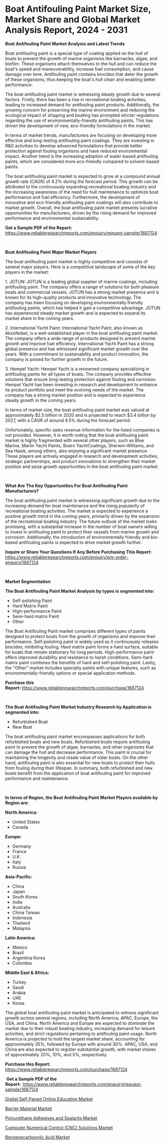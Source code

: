 <p><h1>Boat Antifouling Paint Market Size, Market Share and Global Market Analysis Report, 2024 - 2031</h1></p><p><strong>Boat Antifouling Paint Market Analysis and Latest Trends</strong></p>
<p><p>Boat antifouling paint is a special type of coating applied on the hull of boats to prevent the growth of marine organisms like barnacles, algae, and biofilm. These organisms attach themselves to the hull and can reduce the boat's speed and maneuverability, increase fuel consumption, and cause damage over time. Antifouling paint contains biocides that deter the growth of these organisms, thus keeping the boat's hull clean and enabling better performance.</p><p>The boat antifouling paint market is witnessing steady growth due to several factors. Firstly, there has been a rise in recreational boating activities, leading to increased demand for antifouling paint products. Additionally, the growing concern for preserving the marine environment and reducing the ecological impact of shipping and boating has prompted stricter regulations regarding the use of environmentally-friendly antifouling paints. This has driven the development of new, eco-friendly formulations in the market.</p><p>In terms of market trends, manufacturers are focusing on developing more effective and long-lasting antifouling paint coatings. They are investing in R&D activities to develop advanced formulations that provide better protection against fouling organisms and have reduced environmental impact. Another trend is the increasing adoption of water-based antifouling paints, which are considered more eco-friendly compared to solvent-based paints.</p><p>The boat antifouling paint market is expected to grow at a compound annual growth rate (CAGR) of 4.2% during the forecast period. This growth can be attributed to the continuously expanding recreational boating industry and the increasing awareness of the need for hull maintenance to optimize boat performance and fuel efficiency. Furthermore, the development of innovative and eco-friendly antifouling paint coatings will also contribute to market growth. Overall, the boat antifouling paint market presents lucrative opportunities for manufacturers, driven by the rising demand for improved performance and environmental sustainability.</p></p>
<p><strong>Get a Sample PDF of the Report:&nbsp;</strong> <a href="https://www.reliableresearchreports.com/enquiry/request-sample/1687124">https://www.reliableresearchreports.com/enquiry/request-sample/1687124</a></p>
<p>&nbsp;</p>
<p><strong>Boat Antifouling Paint Major Market Players</strong></p>
<p><p>The boat antifouling paint market is highly competitive and consists of several major players. Here is a competitive landscape of some of the key players in the market:</p><p>1. JOTUN: JOTUN is a leading global supplier of marine coatings, including antifouling paint. The company offers a range of solutions for both pleasure boats and commercial vessels. JOTUN has a strong market presence and is known for its high-quality products and innovative technology. The company has been focusing on developing environmentally friendly antifouling paints, which has helped it gain a competitive advantage. JOTUN has experienced steady market growth and is expected to expand its market share in the coming years.</p><p>2. International Yacht Paint: International Yacht Paint, also known as AkzoNobel, is a well-established player in the boat antifouling paint market. The company offers a wide range of products designed to prevent marine growth and improve fuel efficiency. International Yacht Paint has a strong global presence and has witnessed significant market growth over the years. With a commitment to sustainability and product innovation, the company is poised for further growth in the future.</p><p>3. Hempel Yacht: Hempel Yacht is a renowned company specializing in antifouling paints for all types of boats. The company provides effective solutions that ensure long-lasting protection against fouling and corrosion. Hempel Yacht has been investing in research and development to enhance its product portfolio and meet the evolving needs of the market. The company has a strong market position and is expected to experience steady growth in the coming years.</p><p>In terms of market size, the boat antifouling paint market was valued at approximately $2.5 billion in 2020 and is projected to reach $3.4 billion by 2027, with a CAGR of around 4.5% during the forecast period.</p><p>Unfortunately, specific sales revenue information for the listed companies is not provided. However, it is worth noting that the boat antifouling paint market is highly fragmented with several other players, such as Blue Marine, Marlin Yacht Paints, Boero YachtCoatings, Sherwin-Williams, and Sea Hawk, among others, also enjoying a significant market presence. These players are actively engaged in research and development activities, strategic partnerships, and product innovations to strengthen their market position and seize growth opportunities in the boat antifouling paint market.</p></p>
<p>&nbsp;</p>
<p><strong>What Are The Key Opportunities For Boat Antifouling Paint Manufacturers?</strong></p>
<p><p>The boat antifouling paint market is witnessing significant growth due to the increasing demand for boat maintenance and the rising popularity of recreational boating activities. The market is expected to experience a positive growth trend in the coming years, primarily driven by the expansion of the recreational boating industry. The future outlook of the market looks promising, with a substantial increase in the number of boat owners willing to invest in antifouling paint to protect their vessels from marine growth and corrosion. Additionally, the introduction of environmentally friendly and bio-based antifouling paints is expected to drive market growth further.</p></p>
<p><strong>Inquire or Share Your Questions If Any Before Purchasing This Report:</strong> <a href="https://www.reliableresearchreports.com/enquiry/pre-order-enquiry/1687124">https://www.reliableresearchreports.com/enquiry/pre-order-enquiry/1687124</a></p>
<p>&nbsp;</p>
<p><strong>Market Segmentation</strong></p>
<p><strong>The Boat Antifouling Paint Market Analysis by types is segmented into:</strong></p>
<p><ul><li>Self-polishing Paint</li><li>Hard Matrix Paint</li><li>High-performance Paint</li><li>Semi-hard matrix Paint</li><li>Other</li></ul></p>
<p><p>The Boat Antifouling Paint market comprises different types of paints designed to protect boats from the growth of organisms and improve their performance. Self-polishing paint is widely used as it continuously releases biocides, inhibiting fouling. Hard matrix paint forms a hard surface, suitable for boats that remain stationary for long periods. High-performance paint offers improved durability and resistance to harsh conditions. Semi-hard matrix paint combines the benefits of hard and self-polishing paint. Lastly, the "Other" market includes specialty paints with unique features, such as environmentally-friendly options or special application methods.</p></p>
<p><strong>Purchase this Report:&nbsp;</strong><a href="https://www.reliableresearchreports.com/purchase/1687124">https://www.reliableresearchreports.com/purchase/1687124</a></p>
<p>&nbsp;</p>
<p><strong>The Boat Antifouling Paint Market Industry Research by Application is segmented into:</strong></p>
<p><ul><li>Refurbished Boat</li><li>New Boat</li></ul></p>
<p><p>The boat antifouling paint market encompasses applications for both refurbished boats and new boats. Refurbished boats require antifouling paint to prevent the growth of algae, barnacles, and other organisms that can damage the hull and decrease performance. This paint is crucial for maintaining the longevity and resale value of older boats. On the other hand, antifouling paint is also essential for new boats to protect their hulls from fouling during their lifespan. In summary, both refurbished and new boats benefit from the application of boat antifouling paint for improved performance and maintenance.</p></p>
<p>&nbsp;</p>
<p><strong>In terms of Region, the Boat Antifouling Paint Market Players available by Region are:</strong></p>
<p>
    <p> <strong> North America: </strong>
        <ul>
            <li>United States</li>
            <li>Canada</li>
        </ul>
        </p> 
    <p> <strong> Europe: </strong>
        <ul>
            <li>Germany</li>
            <li>France</li>
            <li>U.K.</li>
            <li>Italy</li>
            <li>Russia</li>
        </ul>
        </p> 
    <p> <strong> Asia-Pacific: </strong>
        <ul>
            <li>China</li>
            <li>Japan</li>
            <li>South Korea</li>
            <li>India</li>
            <li>Australia</li>
            <li>China Taiwan</li>
            <li>Indonesia</li>
            <li>Thailand</li>
            <li>Malaysia</li>
        </ul>
        </p> 
    <p> <strong> Latin America: </strong>
        <ul>
            <li>Mexico</li>
            <li>Brazil</li>
            <li>Argentina Korea</li>
            <li>Colombia</li>
        </ul>
        </p> 
    <p> <strong> Middle East & Africa: </strong>
        <ul>
            <li>Turkey</li>
            <li>Saudi</li>
            <li>Arabia</li>
            <li>UAE</li>
            <li>Korea</li>
        </ul>
    </p>
    </p>
<p><p>The global boat antifouling paint market is anticipated to witness significant growth across several regions, including North America, APAC, Europe, the USA, and China. North America and Europe are expected to dominate the market due to their robust boating industry, increasing demand for leisure activities, and strict regulations pertaining to antifouling paint usage. North America is projected to hold the largest market share, accounting for approximately 35%, followed by Europe with around 30%. APAC, USA, and China are also expected to register substantial growth, with market shares of approximately 20%, 10%, and 5%, respectively.</p></p>
<p><strong>Purchase this Report: </strong><a href="https://www.reliableresearchreports.com/purchase/1687124">https://www.reliableresearchreports.com/purchase/1687124</a></p>
<p>&nbsp;<strong>Get a Sample PDF of the Report:&nbsp;&nbsp;</strong><a href="https://www.reliableresearchreports.com/enquiry/request-sample/1687124">https://www.reliableresearchreports.com/enquiry/request-sample/1687124</a></p>
<p><strong></strong></p>
<p><p><a href="https://github.com/santosh758595/Market-Research-Report-List-3/blob/main/digital-self-paced-online-education-market.md">Digital Self-Paced Online Education Market</a></p><p><a href="https://medium.com/p/cfae402c69e7/edit">Barrier Material Market</a></p><p><a href="https://medium.com/p/54d80e72a253/edit">Polyurethane Adhesives and Sealants Market</a></p><p><a href="https://github.com/Paul14Anderson63/Market-Research-Report-List-2/blob/main/computer-numerical-control-cnc-solutions-market.md">Computer Numerical Control (CNC) Solutions Market</a></p><p><a href="https://medium.com/p/d2a0eeb60a55/edit">Benzenecarboxylic Acid Market</a></p></p>